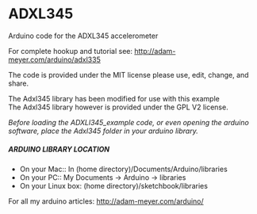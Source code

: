 # ADXL345
Arduino code for the ADXL345 accelerometer 

For complete hookup and tutorial see: http://adam-meyer.com/arduino/adxl335

The code is provided under the MIT license please use, edit, change, and share. 

The Adxl345 library has been modified for use with this example  
The Adxl345 library however is provided under the GPL V2 license.  

*Before loading the ADXLl345_example code, or even opening the arduino software, place the Adxl345 folder in your arduino library.*

##### ARDUINO LIBRARY LOCATION
* On your Mac:: In (home directory)/Documents/Arduino/libraries  
* On your PC:: My Documents -> Arduino -> libraries  
* On your Linux box: (home directory)/sketchbook/libraries  

For all my arduino articles: http://adam-meyer.com/arduino/

